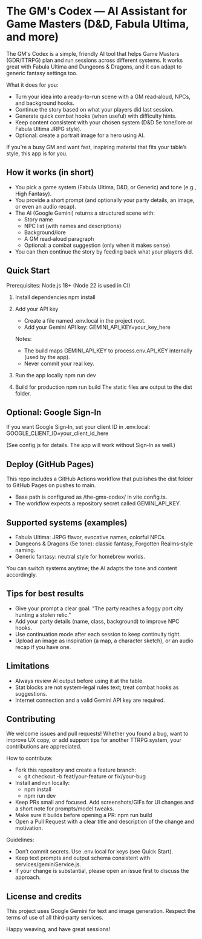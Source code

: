 
# The GM's Codex — AI Assistant for Game Masters (D&D, Fabula Ultima, and more)

The GM's Codex is a simple, friendly AI tool that helps Game Masters (GDR/TTRPG) plan and run sessions across different systems.
It works great with Fabula Ultima and Dungeons & Dragons, and it can adapt to generic fantasy settings too.

What it does for you:
- Turn your idea into a ready-to-run scene with a GM read‑aloud, NPCs, and background hooks.
- Continue the story based on what your players did last session.
- Generate quick combat hooks (when useful) with difficulty hints.
- Keep content consistent with your chosen system (D&D 5e tone/lore or Fabula Ultima JRPG style).
- Optional: create a portrait image for a hero using AI.

If you’re a busy GM and want fast, inspiring material that fits your table’s style, this app is for you.

## How it works (in short)
- You pick a game system (Fabula Ultima, D&D, or Generic) and tone (e.g., High Fantasy).
- You provide a short prompt (and optionally your party details, an image, or even an audio recap).
- The AI (Google Gemini) returns a structured scene with:
  - Story name
  - NPC list (with names and descriptions)
  - Background/lore
  - A GM read‑aloud paragraph 
  - Optional: a combat suggestion (only when it makes sense)
- You can then continue the story by feeding back what your players did.

## Quick Start
Prerequisites: Node.js 18+ (Node 22 is used in CI)

1) Install dependencies
   npm install

2) Add your API key
   - Create a file named .env.local in the project root.
   - Add your Gemini API key:
     GEMINI_API_KEY=your_key_here

   Notes:
   - The build maps GEMINI_API_KEY to process.env.API_KEY internally (used by the app).
   - Never commit your real key.

3) Run the app locally
   npm run dev

4) Build for production
   npm run build
   The static files are output to the dist folder.

## Optional: Google Sign‑In
If you want Google Sign‑In, set your client ID in .env.local:
  GOOGLE_CLIENT_ID=your_client_id_here

(See config.js for details. The app will work without Sign‑In as well.)

## Deploy (GitHub Pages)
This repo includes a GitHub Actions workflow that publishes the dist folder to GitHub Pages on pushes to main.
- Base path is configured as /the-gms-codex/ in vite.config.ts.
- The workflow expects a repository secret called GEMINI_API_KEY.

## Supported systems (examples)
- Fabula Ultima: JRPG flavor, evocative names, colorful NPCs.
- Dungeons & Dragons (5e tone): classic fantasy, Forgotten Realms‑style naming.
- Generic fantasy: neutral style for homebrew worlds.

You can switch systems anytime; the AI adapts the tone and content accordingly.

## Tips for best results
- Give your prompt a clear goal: “The party reaches a foggy port city hunting a stolen relic.”
- Add your party details (name, class, background) to improve NPC hooks.
- Use continuation mode after each session to keep continuity tight.
- Upload an image as inspiration (a map, a character sketch), or an audio recap if you have one.

## Limitations
- Always review AI output before using it at the table.
- Stat blocks are not system‑legal rules text; treat combat hooks as suggestions.
- Internet connection and a valid Gemini API key are required.

## Contributing
We welcome issues and pull requests! Whether you found a bug, want to improve UX copy, or add support tips for another TTRPG system, your contributions are appreciated.

How to contribute:
- Fork this repository and create a feature branch:
  - git checkout -b feat/your-feature or fix/your-bug
- Install and run locally:
  - npm install
  - npm run dev
- Keep PRs small and focused. Add screenshots/GIFs for UI changes and a short note for prompts/model tweaks.
- Make sure it builds before opening a PR: npm run build
- Open a Pull Request with a clear title and description of the change and motivation.

Guidelines:
- Don’t commit secrets. Use .env.local for keys (see Quick Start).
- Keep text prompts and output schema consistent with services/geminiService.js.
- If your change is substantial, please open an issue first to discuss the approach.

## License and credits
This project uses Google Gemini for text and image generation. Respect the terms of use of all third‑party services.

Happy weaving, and have great sessions!